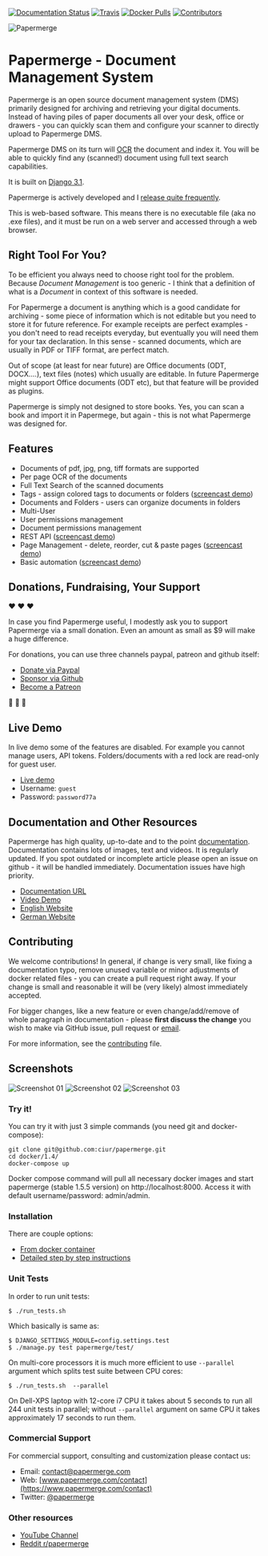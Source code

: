 [![Documentation Status](https://readthedocs.org/projects/papermerge/badge/?version=latest)](https://papermerge.readthedocs.io/en/latest/?badge=latest)
[![Travis](https://travis-ci.com/ciur/papermerge.svg?branch=master)](https://travis-ci.com/github/ciur/papermerge)
[![Docker Pulls](https://img.shields.io/docker/pulls/eugenci/papermerge)](https://hub.docker.com/r/eugenci/papermerge)
[![Contributors](https://img.shields.io/badge/-Contributors-important)](https://github.com/ciur/papermerge/blob/master/CONTRIBUTORS.md)

![Papermerge](./artwork/logo.png)

# Papermerge - Document Management System

Papermerge is an open source document management system (DMS) primarily
designed for archiving and retrieving your digital documents. Instead of
having piles of paper documents all over your desk, office or drawers - you
can quickly scan them and configure your scanner to directly upload to
Papermerge DMS.

Papermerge DMS on its turn will
[OCR](https://en.wikipedia.org/wiki/Optical_character_recognition) the
document and index it. You will be able to quickly find any (scanned!)
document using full text search capabilities.


It is built on [Django 3.1](https://www.djangoproject.com/).

Papermerge is actively developed and I [release quite frequently](https://github.com/ciur/papermerge/releases).

This is web-based software. This means there is no executable file (aka no
.exe files), and it must be run on a web server and accessed through a web
browser.

## Right Tool For You?

To be efficient you always need to choose right tool for the problem. Because
*Document Management* is too generic - I think that a definition of what is a
*Document* in context of this software is needed.

For Papermerge a document is anything which is a good candidate for archiving - some piece of information which is not editable but you need to store it for
future reference. For example receipts are perfect examples - you don't need to
read receipts everyday, but eventually you will need them for your tax
declaration. In this sense - scanned documents, which are usually
in PDF or TIFF format, are perfect match.

Out of scope (at least for near future) are Office documents (ODT, DOCX....),
text files (notes) which usually are editable. In future Papermerge might support Office documents (ODT etc), but that feature will be provided as plugins.

Papermerge is simply not designed to store books. Yes, you can scan a book and import it in Papermege, but again - this is not what Papermerge was designed for.

## Features
    
* Documents of pdf, jpg, png, tiff formats are supported
* Per page OCR of the documents
* Full Text Search of the scanned documents
* Tags - assign colored tags to documents or folders ([screencast demo](https://www.youtube.com/watch?v=bshUowL57t8))
* Documents and Folders - users can organize documents in folders
* Multi-User
* User permissions management
* Document permissions management
* REST API ([screencast demo](https://vimeo.com/391436134))
* Page Management - delete, reorder, cut & paste pages ([screencast demo](https://www.youtube.com/watch?v=CRhUpPqCI64))
* Basic automation ([screencast demo](https://www.youtube.com/watch?v=5adbHHmNcEw))

## Donations, Fundraising, Your Support

:heart: :heart: :heart:

In case you find Papermerge useful, I modestly ask you to support Papermerge via
a small donation. Even an amount as small as $9 will make a huge difference.

For donations, you can use three channels paypal, patreon and github itself:

* [Donate via Paypal](https://www.paypal.com/paypalme/eugenciur)
* [Sponsor via Github](https://github.com/sponsors/ciur)
* [Become a Patreon](https://www.patreon.com/papermerge)

:green_heart: :green_heart:  :green_heart: 

## Live Demo

In live demo some of the features are disabled. For example you cannot manage
users, API tokens. Folders/documents with a red lock are read-only for guest user.

* [Live demo](https://demo.papermerge.com)
* Username: ``guest``
* Password: ``password77a``


## Documentation and Other Resources

Papermerge has high quality, up-to-date and to the point
[documentation](https://papermerge.readthedocs.io/). Documentation contains
lots of images, text and videos. It is regularly updated. If you spot
outdated or incomplete article please open an issue on github - it will
be handled immediately. Documentation issues have high priority.

 * [Documentation URL](https://papermerge.readthedocs.io/)
 * [Video Demo](https://www.youtube.com/watch?v=OpwTaEN5t2Y)
 * [English Website](https://papermerge.com)
 * [German Website](https://papermerge.de)

## Contributing

We welcome contributions! In general, if change is very small, like fixing a
documentation typo, remove unused variable or minor adjustments of docker
related files - you can create a pull request right away. If your change is
small and reasonable it will be (very likely) almost immediately accepted. 

For bigger changes, like a new feature or even change/add/remove of
whole paragraph in documentation - please **first discuss the
change** you wish to make via GitHub issue, pull request or [email](mailto:eugen@papermerge.com).

For more information, see the
[contributing](https://github.com/ciur/papermerge/blob/master/CONTRIBUTING.md)
file.

## Screenshots

![Screenshot 01](./screenshots/screenshot-1.png)
![Screenshot 02](./screenshots/screenshot-2.png)
![Screenshot 03](./screenshots/screenshot-3.png)

### Try it!

You can try it with just 3 simple commands (you need git and docker-compose):

    git clone git@github.com:ciur/papermerge.git
    cd docker/1.4/
    docker-compose up

Docker compose command will pull all necessary docker images and start
papermerge (stable 1.5.5 version) on http://localhost:8000. Access it with
default username/password: admin/admin.

### Installation

There are couple options:
    
* [From docker container](https://papermerge.readthedocs.io/en/latest/setup/docker.html)
* [Detailed step by step instructions](https://papermerge.com/docs/Installation/installation.html)

### Unit Tests

In order to run unit tests:

    $ ./run_tests.sh

Which basically is same as:

    $ DJANGO_SETTINGS_MODULE=config.settings.test
    $ ./manage.py test papermerge/test/

On multi-core processors it is much more efficient to use ``--parallel`` argument which splits test suite between CPU cores:

    $ ./run_tests.sh  --parallel

On Dell-XPS laptop with 12-core i7 CPU it takes about 5 seconds to run all 244
unit tests in parallel; without ``--parallel`` argument on same CPU it takes
approximately 17 seconds to run them.

### Commercial Support

For commercial support, consulting and customization please contact us:

* Email: [contact@papermerge.com](mailto:contact@papermerge.com)
* Web: [www.papermerge.com/contact](https://www.papermerge.com/contact)
* Twitter: [@papermerge](https://twitter.com/papermerge)

### Other resources

* [YouTube Channel](https://www.youtube.com/channel/UC8KjEsDexEERBw_-VyDbWDg)
* [Reddit r/papermerge](https://reddit.com/r/papermerge)

